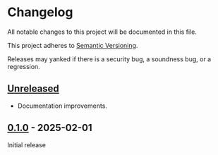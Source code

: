 # Changelog

All notable changes to this project will be documented in this file.

This project adheres to [Semantic Versioning](https://semver.org).

Releases may yanked if there is a security bug, a soundness bug, or a regression.

<!--
Note: In this file, do not use the hard wrap in the middle of a sentence for compatibility with GitHub comment style markdown rendering.
-->

## [Unreleased]

- Documentation improvements.

## [0.1.0] - 2025-02-01

Initial release

[Unreleased]: https://github.com/taiki-e/parse-dockerfile/compare/v0.1.0...HEAD
[0.1.0]: https://github.com/taiki-e/parse-dockerfile/releases/tag/v0.1.0
